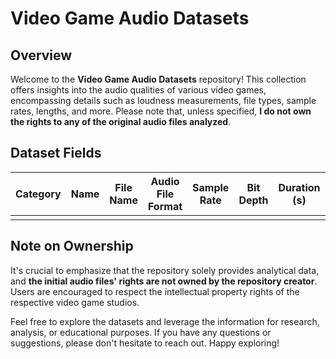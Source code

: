 # Video Game Audio Datasets

## Overview
Welcome to the **Video Game Audio Datasets** repository! This collection offers insights into the audio qualities of various video games, encompassing details such as loudness measurements, file types, sample rates, lengths, and more. Please note that, unless specified, **I do not own the rights to any of the original audio files analyzed**.

## Dataset Fields
| Category | Name | File Name | Audio File Format | Sample Rate | Bit Depth | Duration (s) | Channels | Integrated | Dynamic Range | True Peak | Max Short-Term | Max Momentary |
|----------|------|-----------|-------------------|-------------|-----------|--------------|----------|------------|---------------|-----------|----------------|---------------|
|          |      |           |                   |             |           |              |          |            |               |           |                |               |

## Note on Ownership
It's crucial to emphasize that the repository solely provides analytical data, and **the initial audio files' rights are not owned by the repository creator**. Users are encouraged to respect the intellectual property rights of the respective video game studios.

Feel free to explore the datasets and leverage the information for research, analysis, or educational purposes. If you have any questions or suggestions, please don't hesitate to reach out. Happy exploring!
